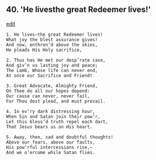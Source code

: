 
## 40.  'He livesthe great Redeemer lives!'
[edit](https://docs.google.com/document/d/15Z%2DUZXjTLJ9Xwxbk4QZl%2DiPXGqJO6DtT/edit?mode=html)



    1. He lives—the great Redeemer lives! 
    What joy the blest assurance gives!
    And now, enthron’d above the skies,
    He pleads His Holy sacrifice,

    2. Thus has He met our desp’rate case,
    And giv’n us lasting joy and peace;
    The Lamb, Whose life can never end,
    At once our Sacrifice and Friend!

    3. Great Advocate, Almighty Friend,
    On Thee do all our hopes depend:
    Our cause can never, never fail,
    For Thou dost plead, and must prevail.

    4. In ev’ry dark distressing hour,
    When Sin and Satan join their pow’r, 
    Let this bless’d truth repel each dart, 
    That Jesus bears us on His heart.

    5. Away, then, sad and doubtful thoughts! 
    Above our fears, above our faults,
    His pow’rful intercessions rise,—
    And we o’ercome while Satan flies.
